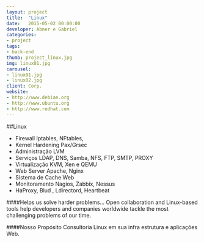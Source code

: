```yaml
---
layout: project
title:  "Linux"
date:   2015-05-02 00:00:00
developer: Abner e Gabriel
categories:
- project
tags:
- back-end
thumb: project_linux.jpg
img: linux01.jpg
carousel:
- linux01.jpg
- linux02.jpg
client: Corp.
website: 
- http://www.debian.org
- http://www.ubuntu.org
- http://www.redhat.com
---
```

##Linux
- Firewall Iptables, NFtables, 
- Kernel Hardening Pax/Grsec
- Administração LVM
- Serviços LDAP, DNS, Samba, NFS, FTP, SMTP, PROXY
- Virtualização KVM, Xen e QEMU
- Web Server Apache, Nginx
- Sistema de Cache Web
- Monitoramento Nagios, Zabbix, Nessus 
- HaProxy, Blud , Ldirectord, Heartbeat

####Helps us solve harder problems...
Open collaboration and Linux-based tools help developers and companies worldwide tackle the most challenging problems of our time.

####Nosso Propósito
Consultoria Linux em sua infra estrutura e aplicações Web.
